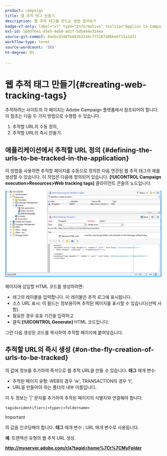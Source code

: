 ```yaml
---
product: campaign
title: 웹 추적 태그 만들기
description: 웹 추적 태그를 만드는 방법 알아보기
badge-v7-only: label="v7" type="Informative" tooltip="Applies to Campaign Classic v7 only"
exl-id: 160df6e1-43e5-4eb9-ad2f-5db444e314ea
source-git-commit: 8debcd3d8fb883b3316cf75187a86bebf15a1d31
workflow-type: tm+mt
source-wordcount: '265'
ht-degree: 0%

---
```


# 웹 추적 태그 만들기{#creating-web-tracking-tags}

추적하려는 사이트의 각 페이지는 Adobe Campaign 플랫폼에서 참조되어야 합니다. 이 참조는 다음 두 가지 방법으로 수행할 수 있습니다.

1. 추적할 URL의 수동 정의,
1. 추적할 URL의 즉시 만들기.

## 애플리케이션에서 추적할 URL 정의 {#defining-the-urls-to-be-tracked-in-the-application}

이 방법을 사용하면 추적할 페이지를 수동으로 정의한 다음 연관된 웹 추적 태그의 예를 생성할 수 있습니다. 이 작업은 다음에 정의되어 있습니다. **[!UICONTROL Campaign execution>Resources>Web tracking tags]** 클라이언트 콘솔의 노드입니다.

![](assets/d_ncs_integration_webtracking_screen.png)

페이지에 삽입할 HTML 코드를 생성하려면:

* 태그의 레이블을 입력합니다. 이 레이블은 추적 로그에 표시됩니다.
* 소스 URL 표시: 이 필드는 정보용이며 추적된 페이지를 표시할 수 있습니다(선택 사항).
* 필요한 경우 유효 기간을 입력하고
* 클릭 **[!UICONTROL Generate]** HTML 코드입니다.

그런 다음 생성된 코드를 복사하여 추적할 페이지에 붙여넣습니다.

## 추적할 URL의 즉시 생성 {#on-the-fly-creation-of-urls-to-be-tracked}

의 값에 정보를 추가하여 즉석으로 웹 추적 URL을 만들 수 있습니다. **태그** 매개 변수:

* 추적된 페이지 유형: WEB의 경우 &#39;w&#39;, TRANSACTION의 경우 &#39;t&#39;,
* URL을 만들어야 하는 폴더의 내부 이름입니다.

이 두 정보는 &#39;|&#39; 문자를 추가하여 추적된 페이지의 식별자와 연결해야 합니다.

```
tagid=<identifier>|<type>|<foldername>
```

>[!IMPORTANT]
>
>의 값을 인코딩해야 합니다. **태그** 매개 변수 : URL 매개 변수로 사용됩니다.

**예**: 트랜잭션 유형의 웹 추적 URL 생성.

**http://myserver.adobe.com/r/a?tagid=home%7Ct%7CMyFolder**
